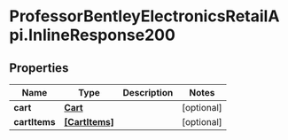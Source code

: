 # ProfessorBentleyElectronicsRetailApi.InlineResponse200

## Properties
Name | Type | Description | Notes
------------ | ------------- | ------------- | -------------
**cart** | [**Cart**](Cart.md) |  | [optional] 
**cartItems** | [**[CartItems]**](CartItems.md) |  | [optional] 
